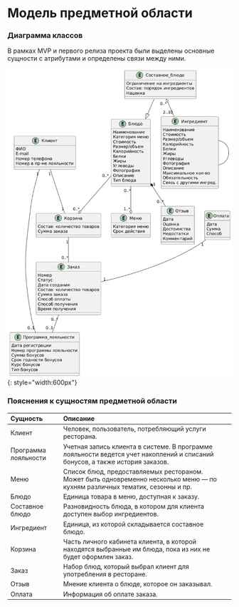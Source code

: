 # Модель предметной области

### Диаграмма классов

В рамках MVP и первого релиза проекта были выделены основные сущности с атрибутами и определены связи между ними.

![](../img/class_diagram.png){: style="width:600px"}

### Пояснения к сущностям предметной области


| **Сущность**         | **Описание**                                                                                                                  |     |
| :------------------- | :---------------------------------------------------------------------------------------------------------------------------- | --- |
| Клиент               | Человек, пользователь, потребляющий услуги ресторана.                                                                         |     |
| Программа лояльности | Учетная запись клиента в системе. В программе лояльности ведется учет накоплений и списаний бонусов, а также история заказов. |     |
| Меню                 | Список блюд, предоставляемых рестораном. Может быть одновременно несколько меню — по кухням различных тематик, сезонны и пр.  |     |
| Блюдо                | Единица товара в меню, доступная к заказу.                                                                                    |     |
| Составное блюдо      | Разновидность блюда, в котором для клиента доступен выбор ингредиентов.                                                       |     |
| Ингредиент           | Единица, из которой складывается составное блюдо.                                                                             |     |
| Корзина              | Часть личного кабинета клиента, в которой находятся выбранные им блюда, пока из них не будет оформлен заказ.                  |     |
| Заказ                | Набор блюд, который выбрал клиент для употребления в ресторане.                                                               |     |
| Отзыв                | Мнение клиента о блюде, которое он заказывал.                                                                                 |     |
| Оплата               | Информация об оплате заказа.                                                                                                  |     |


	
	
	
	
	
	
	
	
	